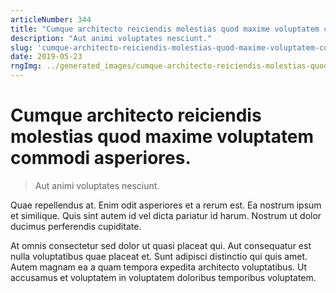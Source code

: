 ```yaml
---
articleNumber: 344
title: "Cumque architecto reiciendis molestias quod maxime voluptatem commodi asperiores."
description: "Aut animi voluptates nesciunt."
slug: 'cumque-architecto-reiciendis-molestias-quod-maxime-voluptatem-commodi-asperiores.'
date: 2019-05-23
rngImg: ../generated_images/cumque-architecto-reiciendis-molestias-quod-maxime-voluptatem-commodi-asperiores..jpg
---
```


# Cumque architecto reiciendis molestias quod maxime voluptatem commodi asperiores.

> Aut animi voluptates nesciunt.

Quae repellendus at. Enim odit asperiores et a rerum est. Ea nostrum ipsum et similique. Quis sint autem id vel dicta pariatur id harum. Nostrum ut dolor ducimus perferendis cupiditate.
 At omnis consectetur sed dolor ut quasi placeat qui. Aut consequatur est nulla voluptatibus quae placeat et. Sunt adipisci distinctio qui quis amet. Autem magnam ea a quam tempora expedita architecto voluptatibus. Ut accusamus et voluptatem in voluptatem doloribus temporibus voluptatem.
